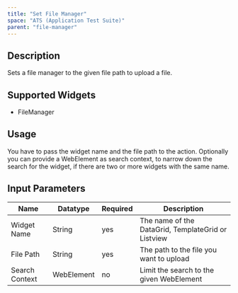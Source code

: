 ```yaml
---
title: "Set File Manager"
space: "ATS (Application Test Suite)"
parent: "file-manager"
---
```


## Description

Sets a file manager to the given file path to upload a file.

## Supported Widgets

 + FileManager

## Usage

You have to pass the widget name and the file path to the action.
Optionally you can provide a WebElement as search context, to narrow down the search for the widget, if there are two or more widgets with the same name.

## Input Parameters

Name | Datatype |Required| Description
--- | --- | --- | ---
Widget Name | String | yes | The name of the DataGrid, TemplateGrid or Listview
File Path | String | yes | The path to the file you want to upload
Search Context | WebElement | no |Limit the search to the given WebElement
